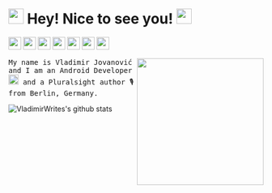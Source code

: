 <h1> <img src="https://emojis.slackmojis.com/emojis/images/1570211625/6611/wave-animated.gif?1570211625" width="30"/> Hey! Nice to see you! <img src="https://emojis.slackmojis.com/emojis/images/1531849430/4246/blob-sunglasses.gif?1531849430" width="30"/></h1>

<p>
  <a href="https://www.twitter.com/VladimirWrites"><img src="https://img.shields.io/badge/twitter-%231DA1F2.svg?&style=for-the-badge&logo=twitter&logoColor=white" height=25></a> 
  <a href="https://www.linkedin.com/in/vladimir-j"><img src="https://img.shields.io/badge/linkedin-%230077B5.svg?&style=for-the-badge&logo=linkedin&logoColor=white" height=25></a> 
  <a href="https://www.vladimirj.dev/ps/profile"><img src="https://img.shields.io/badge/pluralsight-%23F15B2A.svg?&style=for-the-badge&logo=pluralsight&logoColor=white" height=25></a> 
  <a href="https://medium.com/@VladimirWrites"><img src="https://img.shields.io/badge/medium-%2312100E.svg?&style=for-the-badge&logo=medium&logoColor=white" height=25></a> 
  <a href="https://dev.to/VladimirWrites"><img src="https://img.shields.io/badge/DEV.TO-%230A0A0A.svg?&style=for-the-badge&logo=dev.to&logoColor=white" height=25></a>
  <a href="https://stackoverflow.com/users/5821000"><img src="https://img.shields.io/badge/stackoverflow-%23F48024.svg?&style=for-the-badge&logo=stackoverflow&logoColor=white" height=25></a>
  <a href="https://vladimirj.dev"><img src="https://img.shields.io/badge/personal_page-%23666666.svg?&style=for-the-badge" height=25></a>
</p>


<img align='right' src='https://i.imgur.com/jjtmcSP.png' width='250"'>


<p>
  <samp>
    My name is Vladimir Jovanović and I am an Android Developer <img src="https://emojis.slackmojis.com/emojis/images/1519294713/3574/android.png?1519294713" width="20"/> and a Pluralsight author 🎙️ from Berlin, Germany.
  </samp>
</p>

<p>
  <a>
    <img align="center" alt="VladimirWrites's github stats" src="https://github-readme-stats.vercel.app/api?username=VladimirWrites&show_icons=true&hide_border=true&hide=contribs&theme=onedark" />
  </a>
</p>
